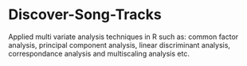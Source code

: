 # Discover-Song-Tracks
Applied multi variate analysis techniques in R such as: 
common factor analysis, principal component analysis, linear discriminant analysis, correspondance analysis and multiscaling analysis etc.
